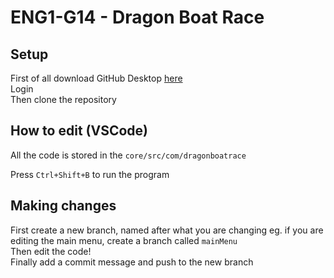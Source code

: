 # ENG1-G14 - Dragon Boat Race

## Setup
First of all download GitHub Desktop [here](https://desktop.github.com/)  
Login  
Then clone the repository

## How to edit (VSCode)
All the code is stored in the `core/src/com/dragonboatrace`

Press `Ctrl+Shift+B` to run the program

## Making changes
First create a new branch, named after what you are changing eg. if you are editing the main menu, create a branch called `mainMenu`   
Then edit the code!  
Finally add a commit message and push to the new branch
